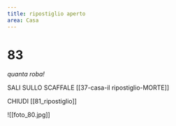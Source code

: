 ```yaml
---
title: ripostiglio aperto
area: Casa
---
```

# 83
_quanta roba!_

SALI SULLO SCAFFALE [[37-casa-il ripostiglio-MORTE]]

CHIUDI [[81_ripostiglio]]

![[foto_80.jpg]]